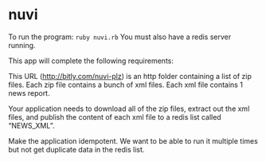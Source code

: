 # nuvi

To run the program: `ruby nuvi.rb`
You must also have a redis server running.

This app will complete the following requirements:

This URL (http://bitly.com/nuvi-plz) is an http folder containing a list of zip files. Each zip file contains a bunch of xml files. Each xml file contains 1 news report.


Your application needs to download all of the zip files, extract out the xml files, and publish the content of each xml file to a redis list called “NEWS_XML”.


Make the application idempotent. We want to be able to run it multiple times but not get duplicate data in the redis list.
